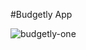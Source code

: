 #Budgetly App

![budgetly-one](https://user-images.githubusercontent.com/27262988/36120182-601f41c6-1010-11e8-91ae-b75379edfb68.JPG)

